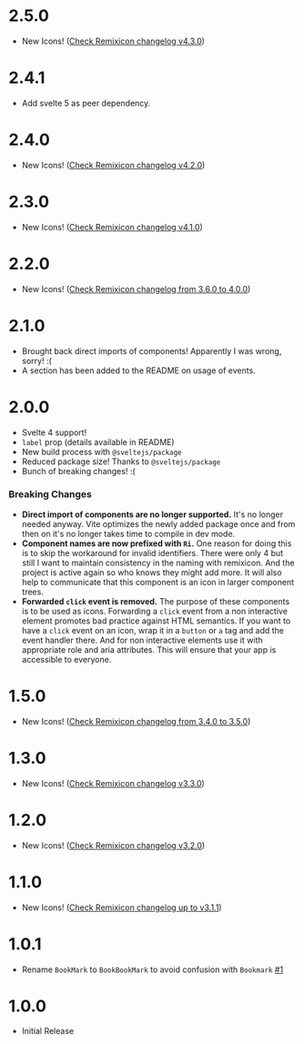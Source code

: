 # 2.5.0

- New Icons! ([Check Remixicon changelog v4.3.0](https://github.com/Remix-Design/RemixIcon/releases/tag/v4.3.0))

# 2.4.1

- Add svelte 5 as peer dependency.

# 2.4.0

- New Icons! ([Check Remixicon changelog v4.2.0](https://github.com/Remix-Design/RemixIcon/releases/tag/v4.2.0))

# 2.3.0

- New Icons! ([Check Remixicon changelog v4.1.0](https://github.com/Remix-Design/RemixIcon/releases/tag/v4.1.0))

# 2.2.0

- New Icons! ([Check Remixicon changelog from 3.6.0 to 4.0.0](https://github.com/Remix-Design/RemixIcon/releases))

# 2.1.0

- Brought back direct imports of components! Apparently I was wrong, sorry! :(
- A section has been added to the README on usage of events.

# 2.0.0

- Svelte 4 support!
- `label` prop (details available in README)
- New build process with `@sveltejs/package`
- Reduced package size! Thanks to `@sveltejs/package`
- Bunch of breaking changes! :(

### Breaking Changes

- **Direct import of components are no longer supported.** It's no longer needed anyway. Vite optimizes the newly added package once and from then on it's no longer takes time to compile in dev mode.
- **Component names are now prefixed with `Ri`.** One reason for doing this is to skip the workaround for invalid identifiers. There were only 4 but still I want to maintain consistency in the naming with remixicon. And the project is active again so who knows they might add more. It will also help to communicate that this component is an icon in larger component trees.
- **Forwarded `click` event is removed.** The purpose of these components is to be used as icons. Forwarding a `click` event from a non interactive element promotes bad practice against HTML semantics. If you want to have a `click` event on an icon, wrap it in a `button` or `a` tag and add the event handler there. And for non interactive elements use it with appropriate role and aria attributes. This will ensure that your app is accessible to everyone.

# 1.5.0

- New Icons! ([Check Remixicon changelog from 3.4.0 to 3.5.0](https://github.com/Remix-Design/RemixIcon/releases))

# 1.3.0

- New Icons! ([Check Remixicon changelog v3.3.0](https://github.com/Remix-Design/RemixIcon/releases/tag/v3.3.0))

# 1.2.0

- New Icons! ([Check Remixicon changelog v3.2.0](https://github.com/Remix-Design/RemixIcon/releases/tag/v3.2.0))

# 1.1.0

- New Icons! ([Check Remixicon changelog up to v3.1.1](https://github.com/Remix-Design/RemixIcon/releases))

# 1.0.1

- Rename `BookMark` to `BookBookMark` to avoid confusion with `Bookmark` [#1](https://github.com/aantusahaa/svelte-remixicon/pull/1)

# 1.0.0

- Initial Release
